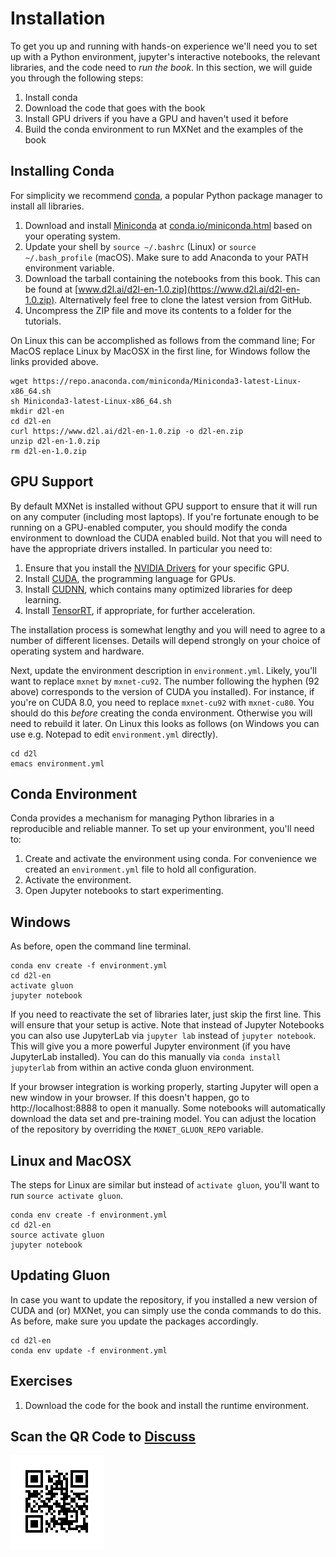 # Installation

To get you up and running with hands-on experience
we'll need you to set up with a Python environment,
jupyter's interactive notebooks,
the relevant libraries, and the code need to *run the book*.
In this section, we will guide you through the following steps:

1. Install conda
1. Download the code that goes with the book
1. Install GPU drivers if you have a GPU and haven't used it before
1. Build the conda environment to run MXNet and the examples of the book


## Installing Conda

For simplicity we recommend [conda](https://conda.io), a popular Python package manager to install all libraries.

1. Download and install [Miniconda](https://conda.io/miniconda.html) at [conda.io/miniconda.html](https://conda.io/miniconda.html) based on your operating system.
1. Update your shell by `source ~/.bashrc` (Linux) or `source ~/.bash_profile` (macOS). Make sure to add Anaconda to your PATH environment variable.
1. Download the tarball containing the notebooks from this book. This can be found at [www.d2l.ai/d2l-en-1.0.zip](https://www.d2l.ai/d2l-en-1.0.zip). Alternatively feel free to clone the latest version from GitHub.
1. Uncompress the ZIP file and move its contents to a folder for the tutorials.

On Linux this can be accomplished as follows from the command line; For MacOS replace Linux by MacOSX in the first line, for Windows follow the links provided above.

```
wget https://repo.anaconda.com/miniconda/Miniconda3-latest-Linux-x86_64.sh
sh Miniconda3-latest-Linux-x86_64.sh
mkdir d2l-en
cd d2l-en
curl https://www.d2l.ai/d2l-en-1.0.zip -o d2l-en.zip
unzip d2l-en-1.0.zip
rm d2l-en-1.0.zip
```

## GPU Support

By default MXNet is installed without GPU support
to ensure that it will run on any computer (including most laptops).
If you're fortunate enough to be running on a GPU-enabled computer,
you should modify the conda environment to download the CUDA enabled build.
Not that you will need to have the appropriate drivers installed.
In particular you need to:

1. Ensure that you install the [NVIDIA Drivers](https://www.nvidia.com/drivers)
for your specific GPU.
1. Install [CUDA](https://developer.nvidia.com/cuda-downloads),
the programming language for GPUs.
1. Install [CUDNN](https://developer.nvidia.com/cudnn),
which contains many optimized libraries for deep learning.
1. Install [TensorRT](https://developer.nvidia.com/tensorrt),
if appropriate, for further acceleration.

The installation process is somewhat lengthy
and you will need to agree to a number of different licenses.
Details will depend strongly on your choice of operating system and hardware.

Next, update the environment description in `environment.yml`.
Likely, you'll want to replace `mxnet` by `mxnet-cu92`.
The number following the hyphen (92 above)
corresponds to the version of CUDA you installed).
For instance, if you're on CUDA 8.0,
you need to replace `mxnet-cu92` with `mxnet-cu80`.
You should do this *before* creating the conda environment.
Otherwise you will need to rebuild it later.
On Linux this looks as follows
(on Windows you can use e.g. Notepad to edit `environment.yml` directly).

```
cd d2l
emacs environment.yml
```

## Conda Environment

Conda provides a mechanism for managing Python libraries
in a reproducible and reliable manner.
To set up your environment, you'll need to:

1. Create and activate the environment using conda. For convenience we created an `environment.yml` file to hold all configuration.
1. Activate the environment.
1. Open Jupyter notebooks to start experimenting.

## Windows

As before, open the command line terminal.

```
conda env create -f environment.yml
cd d2l-en
activate gluon
jupyter notebook
```

If you need to reactivate the set of libraries later, just skip the first line.
This will ensure that your setup is active.
Note that instead of Jupyter Notebooks you can also use JupyterLab
via `jupyter lab` instead of `jupyter notebook`.
This will give you a more powerful Jupyter environment
(if you have JupyterLab installed).
You can do this manually via `conda install jupyterlab`
from within an active conda gluon environment.

If your browser integration is working properly,
starting Jupyter will open a new window in your browser.
If this doesn't happen, go to http://localhost:8888 to open it manually.
Some notebooks will automatically download the data set and pre-training model.
You can adjust the location of the repository by overriding the `MXNET_GLUON_REPO` variable.

## Linux and MacOSX

The steps for Linux are similar but instead of `activate gluon`, you'll want to run `source activate gluon`.

```
conda env create -f environment.yml
cd d2l-en
source activate gluon
jupyter notebook
```

## Updating Gluon

In case you want to update the repository,
if you installed a new version of CUDA and (or) MXNet,
you can simply use the conda commands to do this.
As before, make sure you update the packages accordingly.

```
cd d2l-en
conda env update -f environment.yml
```

## Exercises

1. Download the code for the book and install the runtime environment.


## Scan the QR Code to [Discuss](https://discuss.mxnet.io/t/2315)

![](../img/qr_install.svg)
